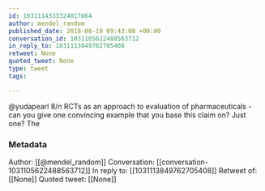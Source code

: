 ```yaml
---
id: 1031114333324017664
author: mendel_random
published_date: 2018-08-19 09:43:08 +00:00
conversation_id: 1031105622488563712
in_reply_to: 1031113849762705408
retweet: None
quoted_tweet: None
type: tweet
tags:

---
```


@yudapearl 8/n RCTs as an approach to evaluation of pharmaceuticals - can you give one convincing example that you base this claim on? Just one? The

### Metadata

Author: [[@mendel_random]]
Conversation: [[conversation-1031105622488563712]]
In reply to: [[1031113849762705408]]
Retweet of: [[None]]
Quoted tweet: [[None]]
